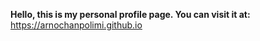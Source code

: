 **Hello, this is my personal profile page. You can visit it at:**
 https://arnochanpolimi.github.io



